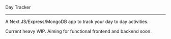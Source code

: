 Day Tracker

---

A Next.JS/Express/MongoDB app to track your day to day activities.

Current heavy WIP. Aiming for functional frontend and backend soon.

